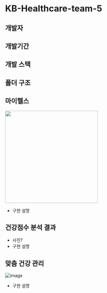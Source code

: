 # KB-Healthcare-team-5

## 개발자

## 개발기간

## 개발 스택

## 폴더 구조


## 마이헬스
<img src="https://user-images.githubusercontent.com/29668380/171987161-f7d29330-f33a-42f6-90ec-545f852408d8.gif" width="300" />

* 구현 설명


## 건강점수 분석 결과
* 사진?
* 구현 설명


## 맞춤 건강 관리
![image](https://user-images.githubusercontent.com/64529155/171986966-fecf7011-b04c-43d9-b69c-2dc91df92b8b.png)
* 구현 설명

